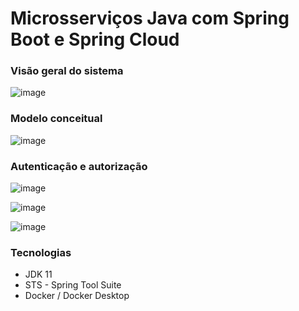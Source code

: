 # Microsserviços Java com Spring Boot e Spring Cloud

### Visão geral do sistema

![image](https://user-images.githubusercontent.com/15165746/132393693-4ec41579-269f-4dc8-a5ec-b0e9c310c6f6.png)

### Modelo conceitual

![image](https://user-images.githubusercontent.com/15165746/132393751-776b57be-4286-44b1-b61d-c10167b00e04.png)

### Autenticação e autorização

![image](https://user-images.githubusercontent.com/15165746/132393825-a3c285cf-583f-4270-a243-e96ad12f4d22.png)

![image](https://user-images.githubusercontent.com/15165746/132393872-c3a93874-261b-43be-a922-da109f2c271e.png)

![image](https://user-images.githubusercontent.com/15165746/132393888-61d34834-7241-4ee7-8a08-0aca516ab280.png)

### Tecnologias

- JDK 11
- STS - Spring Tool Suite
- Docker / Docker Desktop

























